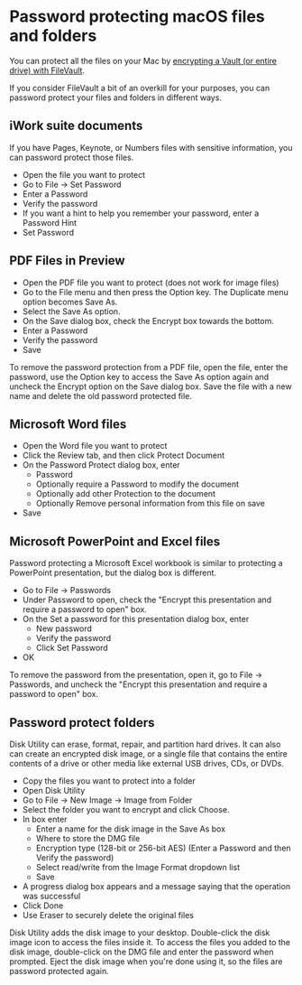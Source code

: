 # Password protecting macOS files and folders

You can protect all the files on your Mac by [encrypting a Vault (or entire drive) with FileVault](mac-disk-encryption.md).

If you consider FileVault a bit of an overkill for your purposes, you can password protect your files and folders in 
different ways.

## iWork suite documents

If you have Pages, Keynote, or Numbers files with sensitive information, you can password protect those files.

* Open the file you want to protect
* Go to File -> Set Password
* Enter a Password
* Verify the password 
* If you want a hint to help you remember your password, enter a Password Hint 
* Set Password

## PDF Files in Preview

* Open the PDF file you want to protect (does not work for image files)
* Go to the File menu and then press the Option key. The Duplicate menu option becomes Save As. 
* Select the Save As option.
* On the Save dialog box, check the Encrypt box towards the bottom. 
* Enter a Password
* Verify the password
* Save

To remove the password protection from a PDF file, open the file, enter the password, use the Option key to access the 
Save As option again and uncheck the Encrypt option on the Save dialog box. Save the file with a new name and delete the old password protected file.

## Microsoft Word files

* Open the Word file you want to protect
* Click the Review tab, and then click Protect Document
* On the Password Protect dialog box, enter 
  * Password 
  * Optionally require a Password to modify the document
  * Optionally add other Protection to the document 
  * Optionally Remove personal information from this file on save
* Save

## Microsoft PowerPoint and Excel files

Password protecting a Microsoft Excel workbook is similar to protecting a PowerPoint presentation, but the dialog box is 
different.

* Go to File -> Passwords
* Under Password to open, check the "Encrypt this presentation and require a password to open" box. 
* On the Set a password for this presentation dialog box, enter 
  * New password
  * Verify the password
  * Click Set Password
* OK

To remove the password from the presentation, open it, go to File -> Passwords, and uncheck the "Encrypt this 
presentation and require a password to open" box.

## Password protect folders

Disk Utility can erase, format, repair, and partition hard drives. It can also can create an encrypted disk image, or a 
single file that contains the entire contents of a drive or other media like external USB drives, CDs, or DVDs.

* Copy the files you want to protect into a folder
* Open Disk Utility
* Go to File -> New Image -> Image from Folder
* Select the folder you want to encrypt and click Choose.
* In box enter
  * Enter a name for the disk image in the Save As box 
  * Where to store the DMG file
  * Encryption type (128-bit or 256-bit AES) (Enter a Password and then Verify the password)
  * Select read/write from the Image Format dropdown list
  * Save
* A progress dialog box appears and a message saying that the operation was successful
* Click Done
* Use Eraser to securely delete the original files

Disk Utility adds the disk image to your desktop. Double-click the disk image icon to access the files inside it. 
To access the files you added to the disk image, double-click on the DMG file and enter the password when prompted. 
Eject the disk image when you're done using it, so the files are password protected again.